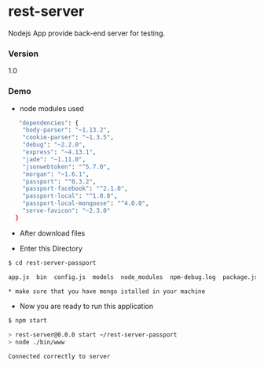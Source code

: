 # rest-server

Nodejs App provide back-end server for testing.

### Version
1.0

### Demo
* node modules used
```sh
   "dependencies": {
    "body-parser": "~1.13.2",
    "cookie-parser": "~1.3.5",
    "debug": "~2.2.0",
    "express": "~4.13.1",
    "jade": "~1.11.0",
    "jsonwebtoken": "^5.7.0",
    "morgan": "~1.6.1",
    "passport": "^0.3.2",
    "passport-facebook": "^2.1.0",
    "passport-local": "^1.0.0",
    "passport-local-mongoose": "^4.0.0",
    "serve-favicon": "~2.3.0"
  }
```


* After download files

* Enter this Directory
```sh
$ cd rest-server-passport
```
```sh
app.js  bin  config.js  models  node_modules  npm-debug.log  package.json  public  README.md  routes  views
```

```sh
* make sure that you have mongo istalled in your machine
```
* Now you are ready to run this application

```sh
$ npm start
```

```sh
> rest-server@0.0.0 start ~/rest-server-passport
> node ./bin/www

Connected correctly to server

```
